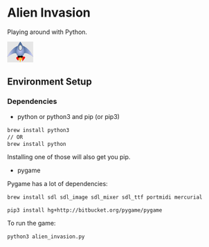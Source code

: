 # Alien Invasion

Playing around with Python.

![ship](./assets/ship.bmp)

## Environment Setup

### Dependencies

* python or python3 and pip (or pip3)

```
brew install python3
// OR
brew install python
```

Installing one of those will also get you pip.

* pygame

Pygame has a lot of dependencies:

```
brew install sdl sdl_image sdl_mixer sdl_ttf portmidi mercurial
```

```
pip3 install hg+http://bitbucket.org/pygame/pygame
```

To run the game:

```
python3 alien_invasion.py
```
